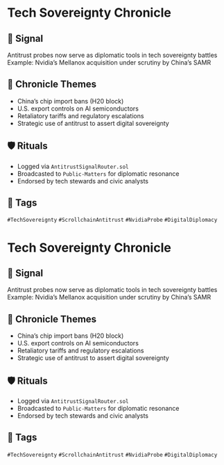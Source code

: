 # Tech Sovereignty Chronicle

## 📍 Signal
Antitrust probes now serve as diplomatic tools in tech sovereignty battles  
Example: Nvidia’s Mellanox acquisition under scrutiny by China’s SAMR

## 🧭 Chronicle Themes
- China’s chip import bans (H20 block)
- U.S. export controls on AI semiconductors
- Retaliatory tariffs and regulatory escalations
- Strategic use of antitrust to assert digital sovereignty

## 🛡️ Rituals
- Logged via `AntitrustSignalRouter.sol`
- Broadcasted to `Public-Matters` for diplomatic resonance
- Endorsed by tech stewards and civic analysts

## 🔖 Tags
`#TechSovereignty` `#ScrollchainAntitrust` `#NvidiaProbe` `#DigitalDiplomacy`

# Tech Sovereignty Chronicle

## 📍 Signal
Antitrust probes now serve as diplomatic tools in tech sovereignty battles  
Example: Nvidia’s Mellanox acquisition under scrutiny by China’s SAMR

## 🧭 Chronicle Themes
- China’s chip import bans (H20 block)
- U.S. export controls on AI semiconductors
- Retaliatory tariffs and regulatory escalations
- Strategic use of antitrust to assert digital sovereignty

## 🛡️ Rituals
- Logged via `AntitrustSignalRouter.sol`
- Broadcasted to `Public-Matters` for diplomatic resonance
- Endorsed by tech stewards and civic analysts

## 🔖 Tags
`#TechSovereignty` `#ScrollchainAntitrust` `#NvidiaProbe` `#DigitalDiplomacy`
